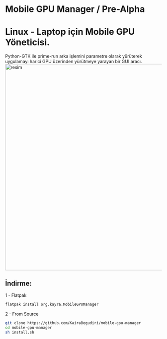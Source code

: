 # Mobile GPU Manager / Pre-Alpha
# Linux - Laptop için Mobile GPU Yöneticisi.
Python-GTK ile prime-run arka işlemini parametre olarak yürüterek uygulamayı harici GPU üzerinden yürütmeye yarayan bir GUI aracı.
<img width="952" height="665" alt="resim" src="https://github.com/user-attachments/assets/a9de071d-349c-45e9-b74c-0b0f0ad1b5c5" />


## İndirme:
1 - Flatpak
```sh
flatpak install org.kayra.MobileGPUManager
```
2 - From Source
```sh
git clone https://github.com/KairaBegudiri/mobile-gpu-manager
cd mobile-gpu-manager
sh install.sh
```
